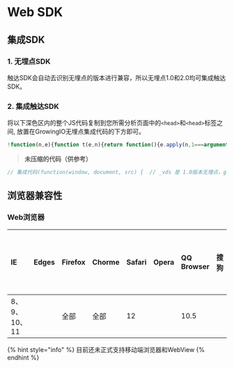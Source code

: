 # Web SDK

## 集成SDK

### 1. 无埋点SDK

触达SDK会自动去识别无埋点的版本进行兼容，所以无埋点1.0和2.0均可集成触达SDK。

### 2. 集成触达SDK

将以下深色区内的整个JS代码复制到您所需分析页面中的`<head>`和`<head>`标签之间, 放置在GrowingIO无埋点集成代码的下方即可。

```javascript
!function(n,e){function t(e,n){return function(){e.apply(n,1===arguments.length?[arguments[0]]:Array.apply(null,arguments))}}var s=n.gio?t(n.gio.q.unshift,n.gio.q):t(n._vds.push,n._vds),i="growingio-sdk";n[i]={pendingEvents:[]},s(["setListener",function(e){n[i]&&n[i].eventMessageQueue?n[i].eventMessageQueue.feed(e):n[i].pendingEvents.length<=200&&n[i].pendingEvents.push(e)}]);var o=e.createElement("script"),r=e.getElementsByTagName("script");o.async=1,o.src=("https:"==e.location.protocol?"https://":"http://")+"assets.giocdn.com/sdk/marketing/1.1/access.js";var g=r[r.length-1];g.parentNode.insertBefore(o,g)}(window,document);
```

> **未压缩的代码（供参考）**

```javascript
// 集成代码(function(window, document, src) {  // _vds 是 1.0版本无埋点，gio.q是2.0  // 1.0 插入队尾，2.0插入队顶  // Function.prototype.bind方法ie8 不支持  function bind(fn, obj) {    return function() {      fn.apply(obj, (arguments.length === 1 ? [arguments[0]] : Array.apply(null, arguments)))    }  }  var gio_q = !!window.gio ? bind(window.gio.q.unshift, window.gio.q) : bind(window._vds.push, window._vds);  var key = "growingio-sdk";  window[key] = {    pendingEvents: []  }  gio_q(['setListener', function(event) {    if (!!window[key] && !!window[key].eventMessageQueue) {      window[key].eventMessageQueue.feed(event)    } else if (window[key].pendingEvents.length <= 200) {      window[key].pendingEvents.push(event)    }  }])  var script = document.createElement("script");  var scriptTags=document.getElementsByTagName("script");  script.async=1;  script.src = ('https:' == document.location.protocol ? 'https://' : 'http://' )+ src;  var tag = scriptTags[scriptTags.length - 1];  tag.parentNode.insertBefore(script, tag); })(window, document, "assets.giocdn.com/sdk/marketing/1.1/access.js");
```

## 浏览器兼容性

### Web浏览器

| IE | Edges | Firefox | Chorme | Safari | Opera | QQ Browser | 搜狗 | 世界之窗 | 360 | 360极速浏览器 | 百度浏览器 |
| :--- | :--- | :--- | :--- | :--- | :--- | :--- | :--- | :--- | :--- | :--- | :--- |
| 8、9、10、11 |  | 全部 | 全部 | 12 |  | 10.5 |  |  | 10 |  | 8.7 |

{% hint style="info" %}
目前还未正式支持移动端浏览器和WebView
{% endhint %}





